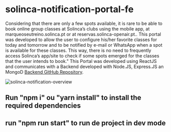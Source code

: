 # solinca-notification-portal-fe

Considering that there are only a few spots available, it is rare to be able to book online group classes at Solinca’s clubs using the mobile app, at marqueoseutreino.solinca.pt or at reservas.solinca-openair.pt.. This portal was developed to allow the user to configure his/her favorite classes for today and tomorrow and to be notified by e-mail or WhatsApp when a spot is available for these classes. This way, there is no need to frequently access Solinca’s app/site to check if some spots emerged for the classes that the user intends to book." This Portal was developed using ReactJS and communicates with a Backend developed with Node.JS, Express.JS an MongoD [Backend GitHub Repository](https://github.com/marianapatcosta/solinca-notification-portal-be). 

![solinca-notification-overview](https://user-images.githubusercontent.com/43031902/124004386-db8f6e80-d9cf-11eb-9d59-9a325b4b4d1f.png)


## Run "npm i" ou "yarn install" to install the required dependencies

## run "npm run start" to run de project in dev mode
